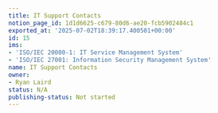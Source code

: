 ```yaml
---
title: IT Support Contacts
notion_page_id: 1d1d6625-c679-80d6-ae20-fcb5902484c1
exported_at: '2025-07-02T18:39:17.400501+00:00'
id: 15
ims:
- 'ISO/IEC 20000-1: IT Service Management System'
- 'ISO/IEC 27001: Information Security Management System'
name: IT Support Contacts
owner:
- Ryan Laird
status: N/A
publishing-status: Not started
---
```



